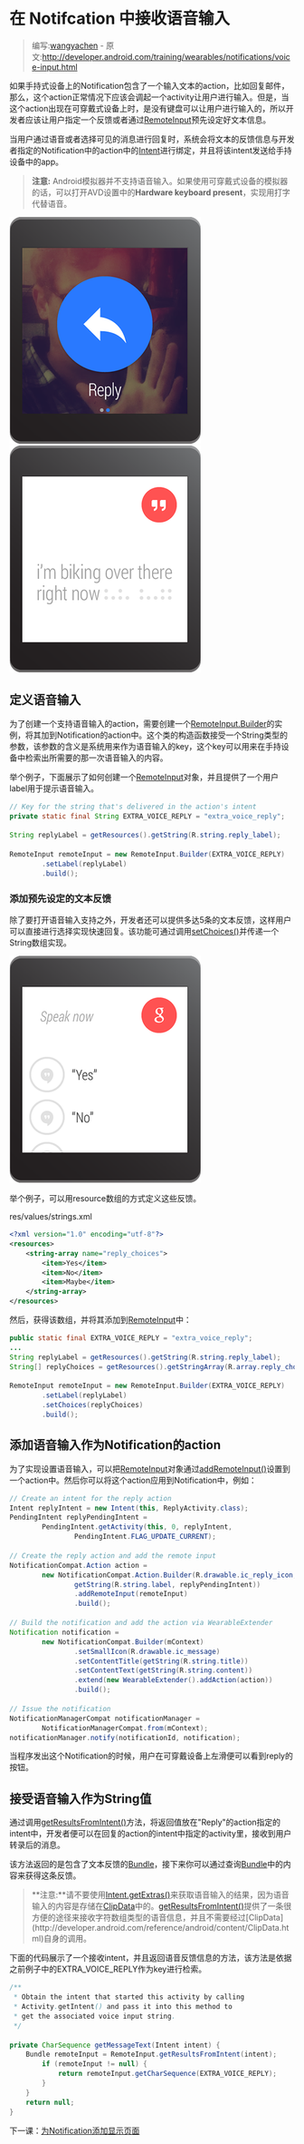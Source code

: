 # 在 Notifcation 中接收语音输入

> 编写:[wangyachen](https://github.com/wangyacheng) - 原文:<http://developer.android.com/training/wearables/notifications/voice-input.html>

如果手持式设备上的Notification包含了一个输入文本的action，比如回复邮件，那么，这个action正常情况下应该会调起一个activity让用户进行输入。但是，当这个action出现在可穿戴式设备上时，是没有键盘可以让用户进行输入的，所以开发者应该让用户指定一个反馈或者通过[RemoteInput](http://developer.android.com/reference/android/support/v4/app/RemoteInput.html)预先设定好文本信息。

当用户通过语音或者选择可见的消息进行回复时，系统会将文本的反馈信息与开发者指定的Notification中的action中的[Intent](http://developer.android.com/reference/android/content/Intent.html)进行绑定，并且将该intent发送给手持设备中的app。

>**注意:** Android模拟器并不支持语音输入。如果使用可穿戴式设备的模拟器的话，可以打开AVD设置中的**Hardware keyboard present**，实现用打字代替语音。

![](03_actions.png)![](13_voicereply.png)

## 定义语音输入

为了创建一个支持语音输入的action，需要创建一个[RemoteInput.Builder](http://developer.android.com/reference/android/support/v4/app/RemoteInput.Builder.html)的实例，将其加到Notification的action中。这个类的构造函数接受一个String类型的参数，该参数的含义是系统用来作为语音输入的key，这个key可以用来在手持设备中检索出所需要的那一次语音输入的内容。

举个例子，下面展示了如何创建一个[RemoteInput](http://developer.android.com/reference/android/support/v4/app/RemoteInput.html)对象，并且提供了一个用户label用于提示语音输入。

```java
// Key for the string that's delivered in the action's intent
private static final String EXTRA_VOICE_REPLY = "extra_voice_reply";

String replyLabel = getResources().getString(R.string.reply_label);

RemoteInput remoteInput = new RemoteInput.Builder(EXTRA_VOICE_REPLY)
        .setLabel(replyLabel)
        .build();
```

### 添加预先设定的文本反馈

除了要打开语音输入支持之外，开发者还可以提供多达5条的文本反馈，这样用户可以直接进行选择实现快速回复。该功能可通过调用[setChoices()](http://developer.android.com/reference/android/support/v4/app/RemoteInput.Builder.html#setChoices(java.lang.CharSequence[]))并传递一个String数组实现。

![](12_voicereply.png)

举个例子，可以用resource数组的方式定义这些反馈。

res/values/strings.xml

```xml
<?xml version="1.0" encoding="utf-8"?>
<resources>
    <string-array name="reply_choices">
        <item>Yes</item>
        <item>No</item>
        <item>Maybe</item>
    </string-array>
</resources>
```

然后，获得该数组，并将其添加到[RemoteInput](http://developer.android.com/reference/android/support/v4/app/RemoteInput.html)中：

```java
public static final EXTRA_VOICE_REPLY = "extra_voice_reply";
...
String replyLabel = getResources().getString(R.string.reply_label);
String[] replyChoices = getResources().getStringArray(R.array.reply_choices);

RemoteInput remoteInput = new RemoteInput.Builder(EXTRA_VOICE_REPLY)
        .setLabel(replyLabel)
        .setChoices(replyChoices)
        .build();
```

## 添加语音输入作为Notification的action

为了实现设置语音输入，可以把[RemoteInput](http://developer.android.com/reference/android/support/v4/app/RemoteInput.html)对象通过[addRemoteInput()](http://developer.android.com/reference/android/support/v4/app/NotificationCompat.Action.Builder.html#addRemoteInput(android.support.v4.app.RemoteInput))设置到一个action中。然后你可以将这个action应用到Notification中，例如：

```java
// Create an intent for the reply action
Intent replyIntent = new Intent(this, ReplyActivity.class);
PendingIntent replyPendingIntent =
        PendingIntent.getActivity(this, 0, replyIntent,
                PendingIntent.FLAG_UPDATE_CURRENT);

// Create the reply action and add the remote input
NotificationCompat.Action action =
        new NotificationCompat.Action.Builder(R.drawable.ic_reply_icon,
                getString(R.string.label, replyPendingIntent))
                .addRemoteInput(remoteInput)
                .build();

// Build the notification and add the action via WearableExtender
Notification notification =
        new NotificationCompat.Builder(mContext)
                .setSmallIcon(R.drawable.ic_message)
                .setContentTitle(getString(R.string.title))
                .setContentText(getString(R.string.content))
                .extend(new WearableExtender().addAction(action))
                .build();

// Issue the notification
NotificationManagerCompat notificationManager =
        NotificationManagerCompat.from(mContext);
notificationManager.notify(notificationId, notification);
```

当程序发出这个Notification的时候，用户在可穿戴设备上左滑便可以看到reply的按钮。

## 接受语音输入作为String值

通过调用[getResultsFromIntent()](http://developer.android.com/reference/android/support/v4/app/RemoteInput.html#getResultsFromIntent(android.content.Intent))方法，将返回值放在"Reply"的action指定的intent中，开发者便可以在回复的action的intent中指定的activity里，接收到用户转录后的消息。

该方法返回的是包含了文本反馈的[Bundle](http://developer.android.com/reference/android/os/Bundle.html)，接下来你可以通过查询[Bundle](http://developer.android.com/reference/android/os/Bundle.html)中的内容来获得这条反馈。

>**注意:**请不要使用[Intent.getExtras()](http://developer.android.com/reference/android/content/Intent.html#getExtras())来获取语音输入的结果，因为语音输入的内容是存储在[ClipData](http://developer.android.com/reference/android/content/ClipData.html)中的。[getResultsFromIntent()](http://developer.android.com/reference/android/support/v4/app/RemoteInput.html#getResultsFromIntent(android.content.Intent))提供了一条很方便的途径来接收字符数组类型的语音信息，并且不需要经过[ClipData](http://developer.android.com/reference/android/content/ClipData.html)自身的调用。

下面的代码展示了一个接收intent，并且返回语音反馈信息的方法，该方法是依据之前例子中的EXTRA_VOICE_REPLY作为key进行检索。

```java
/**
 * Obtain the intent that started this activity by calling
 * Activity.getIntent() and pass it into this method to
 * get the associated voice input string.
 */

private CharSequence getMessageText(Intent intent) {
    Bundle remoteInput = RemoteInput.getResultsFromIntent(intent);
        if (remoteInput != null) {
            return remoteInput.getCharSequence(EXTRA_VOICE_REPLY);
        }
    }
    return null;
}
```

下一课：[为Notification添加显示页面](pages.html)



